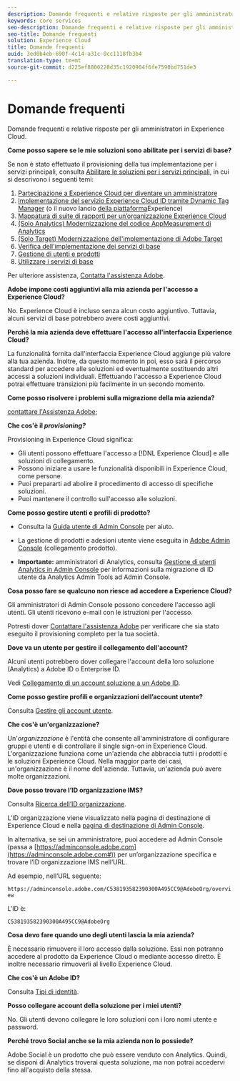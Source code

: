 ```yaml
---
description: Domande frequenti e relative risposte per gli amministratori in Experience Cloud.
keywords: core services
seo-description: Domande frequenti e relative risposte per gli amministratori in Experience Cloud.
seo-title: Domande frequenti
solution: Experience Cloud
title: Domande frequenti
uuid: 3ed0b4eb-690f-4c14-a31c-0cc1118fb3b4
translation-type: tm+mt
source-git-commit: d225ef8800228d35c1920904f6fe7590bd751de3

---
```



# Domande frequenti

Domande frequenti e relative risposte per gli amministratori in Experience Cloud.

**Come posso sapere se le mie soluzioni sono abilitate per i servizi di base?**

Se non è stato effettuato il provisioning della tua implementazione per i servizi principali, consulta [Abilitare le soluzioni per i servizi principali](../core-services/core-services.md#concept_07ED1D5C64234E77976E6D572E78FB9C), in cui si descrivono i seguenti temi:

1. [Partecipazione a Experience Cloud per diventare un amministratore](../core-services/core-services.md#section_2423F0BD3DF642658103310EE5EA6154)
1. [Implementazione del servizio Experience Cloud ID tramite Dynamic Tag Manager](../core-services/core-services.md#section_3C9F6DF37C654D939625BB4D485E4354) (o il nuovo lancio [della piattaforma](https://docs.adobe.com/content/help/en/launch/using/intro/get-started/quick-start.html)Experience)
1. [Mappatura di suite di rapporti per un’organizzazione Experience Cloud](../core-services/core-services.md#concept_apg_zq2_rw)
1. [(Solo Analytics) Modernizzazione del codice AppMeasurement di Analytics](../core-services/core-services.md#section_1798D9D0F05C47E29816AC4EEB9A0913)
1. [(Solo Target) Modernizzazione dell&#39;implementazione di Adobe Target](../core-services/core-services.md#section_C2F4493C7A36406DAE2266B429A4BD24)
1. [Verifica dell&#39;implementazione dei servizi di base](../core-services/core-services.md#section_E641782A0F4F44AF8C9C91216BE330D5)
1. [Gestione di utenti e prodotti](../core-services/core-services.md#section_B6E95F4E0E12483CB9DA99CBC0C5A4AF)
1. [Utilizzare i servizi di base](../core-services/core-services.md#section_960C06093623462E8EA247B3E97274A1)

Per ulteriore assistenza, [Contatta l&#39;assistenza Adobe](https://helpx.adobe.com/marketing-cloud/contact-support.html).

**Adobe impone costi aggiuntivi alla mia azienda per l&#39;accesso a Experience Cloud?**

No. Experience Cloud è incluso senza alcun costo aggiuntivo. Tuttavia, alcuni servizi di base potrebbero avere costi aggiuntivi.

**Perché la mia azienda deve effettuare l&#39;accesso all&#39;interfaccia Experience Cloud?**

La funzionalità fornita dall&#39;interfaccia Experience Cloud aggiunge più valore alla tua azienda. Inoltre, da questo momento in poi, esso sarà il percorso standard per accedere alle soluzioni ed eventualmente sostituendo altri accessi a soluzioni individuali. Effettuando l&#39;accesso a Experience Cloud potrai effettuare transizioni più facilmente in un secondo momento.

**Come posso risolvere i problemi sulla migrazione della mia azienda?**

[contattare l&#39;Assistenza Adobe](https://helpx.adobe.com/marketing-cloud/contact-support.html);

**Che cos&#39;è il _provisioning?_**

Provisioning in Experience Cloud significa:

* Gli utenti possono effettuare l&#39;accesso a [!DNL Experience Cloud] e alle soluzioni di collegamento.
* Possono iniziare a usare le funzionalità disponibili in Experience Cloud, come persone.
* Puoi prepararti ad abolire il procedimento di accesso di specifiche soluzioni.
* Puoi mantenere il controllo sull&#39;accesso alle soluzioni.

**Come posso gestire utenti e profili di prodotto?**

* Consulta la [Guida utente di Admin Console](https://helpx.adobe.com/enterprise/administering/user-guide.html) per aiuto.

* La gestione di prodotti e adesioni utente viene eseguita in [Adobe Admin Console](https://adminconsole.adobe.com/enterprise) (collegamento prodotto).

* **Importante:** amministratori di Analytics, consulta [Gestione di utenti Analytics in Admin Console](https://docs.adobe.com/content/help/en/analytics/admin/user-product-management/user-management/migrate-users/c-migration-tool.html) per informazioni sulla migrazione di ID utente da Analytics Admin Tools ad Admin Console.

**Cosa posso fare se qualcuno non riesce ad accedere a Experience Cloud?**

Gli amministratori di Admin Console possono concedere l&#39;accesso agli utenti. Gli utenti ricevono e-mail con le istruzioni per l&#39;accesso.

Potresti dover [Contattare l&#39;assistenza Adobe](https://helpx.adobe.com/marketing-cloud/contact-support.html) per verificare che sia stato eseguito il provisioning completo per la tua società.

**Dove va un utente per gestire il collegamento dell&#39;account?**

Alcuni utenti potrebbero dover collegare l&#39;account della loro soluzione (Analytics) a Adobe ID o Enterprise ID.

Vedi [Collegamento di un account soluzione a un Adobe ID](../admin-getting-started/organizations.md#task_FD389E78640848919E247AC5E95B8369).

**Come posso gestire profili e organizzazioni dell’account utente?**

Consulta [Gestire gli account utente](../admin-getting-started/organizations.md#topic_C31CB834F109465A82ED57FF0563B3F1).

**Che cos&#39;è un&#39;organizzazione?**

Un&#39;*organizzazione* è l&#39;entità che consente all&#39;amministratore di configurare gruppi e utenti e di controllare il single sign-on in Experience Cloud. L&#39;organizzazione funziona come un&#39;azienda che abbraccia tutti i prodotti e le soluzioni Experience Cloud. Nella maggior parte dei casi, un&#39;organizzazione è il nome dell&#39;azienda. Tuttavia, un&#39;azienda può avere molte organizzazioni.

**Dove posso trovare l’ID organizzazione IMS?**

Consulta [Ricerca dell’ID organizzazione](organizations.md).

L’ID organizzazione viene visualizzato nella pagina di destinazione di Experience Cloud e nella [pagina di destinazione di Admin Console](https://adminconsole.adobe.com).

In alternativa, se sei un amministratore, puoi accedere ad Admin Console (passa a [https://adminconsole.adobe.com](https://adminconsole.adobe.com#)) per un’organizzazione specifica e trovare l’ID organizzazione IMS nell’URL.

Ad esempio, nell’URL seguente:

`https://adminconsole.adobe.com/C538193582390300A495CC9@AdobeOrg/overview`

L&#39;ID è:

`C538193582390300A495CC9@AdobeOrg`

**Cosa devo fare quando uno degli utenti lascia la mia azienda?**

È necessario rimuovere il loro accesso dalla soluzione. Essi non potranno accedere al prodotto da Experience Cloud o mediante accesso diretto. È inoltre necessario rimuoverli al livello Experience Cloud.

**Che cos&#39;è un Adobe ID?**

Consulta [Tipi di identità](https://helpx.adobe.com/enterprise/help/identity.html).

**Posso collegare account della soluzione per i miei utenti?**

No. Gli utenti devono collegare le loro soluzioni con i loro nomi utente e password.

**Perché trovo Social anche se la mia azienda non lo possiede?**

Adobe Social è un prodotto che può essere venduto con Analytics. Quindi, se disponi di Analytics troverai questa soluzione, ma non potrai accedervi fino all&#39;acquisto della stessa.